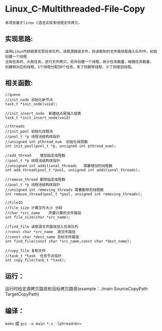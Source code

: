 # Linux_C-Multithreaded-File-Copy
	本项目基于linux C语言实现多线程文件拷贝。
	
## 实现思路:
	运用Linux内核链表实现任务队列，读取源路径文件，将读取到的文件路径尾插入队列中，初始创建一个线程
	当有任务时，头取任务，进行文件拷贝。另外创建一个线程，统计任务数量，根据任务数量，
	创建相对应的线程，1个线程分配50个任务，多了则删除线程，少了则增加线程。
	
## 相关函数:
```
//queue
//init_node	初始化新节点
task_t *init_node(void);
	
//init_insert_node	新建结点尾插入链表
task_t *init_insert_node(void)
	
//threads
//init_pool	初始化线程池
//pool_t *p	线程池结构体指针
//unsigned int pthread_num	初始化线程数
int init_pool(pool_t *p, unsigned int pthread_num);
	
//add_thread	增加指定线程数
//pool_t *p	线程池结构体指针
//unsigned int additional_threads	需要增加的线程数
int add_thread(pool_t *pool, unsigned int additional_threads);
	
//remove_thread	删除指定线程数
//pool_t *p	线程池结构体指针
//unsigned int removing_threads	需要删除的线程数
int remove_thread(pool_t *pool, unsigned int removing_threads);
	
//FileIO
//file_size 计算文件大小 分段 
//char *src_name	所要计算的文件路径
int file_size(char *src_name);
	
//find_file 读取源文件路径加入任务队列
//const char *src_name	源文件路径
//const char *dest_name	目标文件路径
int find_file(const char *src_name,const char *dest_name);
	
//copy_file	复制文件
//task_t *task	任务节点指针
int copy_file(task_t *task);
```

## 运行：
运行时给定源拷贝路径和目标拷贝路径(example：./main SourceCopyPath TargetCopyPath)
	
## 编译：
`make`	或 `gcc -o main *.c -lphread<br>`

